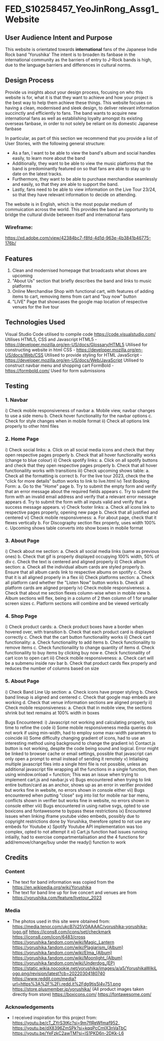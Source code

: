 # FED_S10258457_YeoJinRong_Assg1_Website

## User Audience Intent and Purpose
This website is orientated towards **international** fans of the Japanese Indie Rock band 'Yorushika' 
The intent is to broaden its fanbase in the international community as the barriers of entry to J-Rock bands is high, due to the language barriers and differences in cultural norms.

 
## Design Process
 
Provide us insights about your design process, focusing on who this website is for, what it is that they want to achieve and how your project is the best way to help them achieve these things.
This website focuses on having a clean, modernised and sleek design, to deliver relevant information succinctly and efficiently to fans.
The band wants to acquire new international fans as well as establishing loyalty amongst its existing overseas fanbase, in order to not solely be reliant on its domestic Japanese fanbase

In particular, as part of this section we recommend that you provide a list of User Stories, with the following general structure:
- As a fan, I want to be able to view the band's album and social handles easily, to learn more about the band
- Additionally, they want to be able to view the music platforms that the band is predominantly featured on so that fans are able to stay up to date on the latest tracks.
- Furthermore, they want to be able to purchase merchandise seamlessly and easily, so that they are able to support the band.
- Lastly, fans need to be able to view information on the Live Tour 23/24, so that they have relevant information to decide on attending.

The website is in English, which is the most popular medium of commuication across the world.
This provides the band an opportunity to bridge the cultural divide between itself and international fans

### Wireframe:
https://xd.adobe.com/view/42384bc7-f8fd-4d1d-963e-4b3841b46775-176b/

## Features

1) Clean and modernised homepage that broadcasts what shows are upcoming
2) "About Us" section that briefly describes the band and links to music platforms
3) Online Merchandise Shop with functional cart, with features of adding items to cart, removing items from cart and "buy now" button
4) "LIVE" Page that showcases the google map location of respective venues for the live tour 

## Technologies Used
Visual Studio Code utilised to compile code
https://code.visualstudio.com/
Utilises HTML5, CSS and Javascript
HTML5 - https://developer.mozilla.org/en-US/docs/Glossary/HTML5
Utilised for constructing website in html
CSS - https://developer.mozilla.org/en-US/docs/Web/CSS
Utilised to provide styling for HTML 
JavaScript - https://developer.mozilla.org/en-US/docs/Web/JavaScript
Utilised to construct navbar menu and shopping cart
FormBold - https://formbold.com/
Used for form submissions
## Testing
### 1. Navbar
i) Check mobile responsiveness of navbar
	a. Mobile view, navbar changes to use a side menu
	b. Check hover functionality for the navbar options
	c. Check for style changes when in mobile format
ii) Check all options link properly to other html files

### 2. Home Page
i) Check social links:
	a. Click on all social media icons and check that they open respective pages properly
	b. Check that all hover functionality works (change to blue colour)
ii) Check spotify links:
	a. Click on all spotify buttons and check that they open respective pages properly
	b. Check that all hover functionaility works with transitions
iii) Check upcoming shows table:
	a. Check all the formatting is correct
	b. For the live tour 2023, check the the "click for more details" button works to link to live.html
iv) Test Booking Form: 
    	a. Go to the "Home" page
    	b. Try to submit the empty form and verify that an error message about the required fields appears
   	c. Try to submit the form with an invalid email address and verify that a relevant error message appears
    	d. Try to submit the form with all inputs valid and verify that a success message appears.
v) Check footer links:
	a. Check all icons link to respective pages properly, opening new page
	b. Check that all justified and centered
vi) Check mobile responsiveness:
	a. For about page, check that it flexes vertically
	b. For Discography section flex properly, uses width 100%
	c. Upcoming shows table converts into show boxes in mobile format

### 3. About Page
i) Check about me section:
	a. Check all social media links (same as previous ones)
	b. Check that gif is properly displayed occupying 100% width, 50% of div
	c. Check the text is centered and aligned properly
ii) Check album section:
	a. Check all the individual album cards are styled properly
	b. Ensure that all album cards link to respective albums on spotify
	c. Check that it is all aligned properly in a flex
iii) Check platforms section:
	a. Check all platform card whether the "Listen Now" button works
	b. Check all platform cards are aligned properly
iv) Check mobile responsiveness:
	a. Check that about me section flexes column-wise when in mobile view
	b. Album sections will flex, being in a column of 2 then column of 1 for smaller screen sizes
	c. Platform sections will combine and be viewed vertically

### 4. Shop Page
i) Check product cards:
	a. Check product boxes have a border when hovered over, with transition
	b. Check that each product card is displayed correctly
	c. Check that the cart button functionaility works
ii) Check cart functionality:
	a. Check functionaility to add items
	b. Check functionaility to remove items
	c. Check functionaility to change quantity of items
	d. Check functionaility to buy items by clicking buy now
	e. Check functionaility of cart icon to open cart
iii) Check mobile responsiveness:
	a. Check cart will be a submenu inside nav bar
	b. Check that product cards flex properly and reduces the number of columns based on size

### 5. About Page
i) Check Band Line Up section:
	a. Check icons have proper styling
	b. Check band lineup is aligned and centered
	c. Check that google map embeds are working
	d. Check that venue information sections are aligned properly
ii) Check mobile responsiveness:
	a. Check that in mobile view, the sections shrink but text remains at 100% width in boxes

Bugs Encountered:
i) Javascript not working and calculating properly, took time to refine the code
ii) Some mobile responsiveness media queries do not work if using min-width, had to employ some max-width parameters to coincide
iii) Some difficulty changing gradient of icons, had to use an interesting method using background to change the gradient
iv) Contact.js button is not working, despite the code being sound and logical. Error might be linked to browser cache or email settings,
possible that javascript can only open a prompt to email instead of sending it remotely
v) Intialising multiple javascript files into a single html file is not possible, unless an additional javascript file wrapping all the functions in a single function, then using window.onload = function;
This was an issue when trying to implement cart.js and navbar.js
vi) Bugs encountered when trying to link entire button/card as an anchor, shows up as an error in verifier provided but works fine in website, no errors shown in console either
vii) Bugs encountered when putting "close" svg into list for mobile nar bar menu, conflicts shown in verifier but works fine in website, no errors shown in console either
viii) Bugs encountered in using native svgs, opted to use boxicons and fontawesome to bypass these restrictions
ix) Encountered issues when linking iframe youtube video embeds, possibly due to copyright restrictions done by Yorushika, therefore opted to not use any embeds for Youtube
x) Spotify Youtube API implementation was too complex, opted to not attempt it
xi) Cart.js function had issues running intiailly, had to exercise compartmentalisation and the 4 functions for add/remove/change/buy under the ready() function to work

## Credits

### Content
- The text for band information was copied from the https://en.wikipedia.org/wiki/Yorushika
- The text for band line up for live concert and venues are from https://yorushika.com/feature/livetour_2023

### Media
- The photos used in this site were obtained from:
https://media.tenor.com/ukcB7ii25V0AAAAC/yorushika-yorushika-logo.gif
https://icons8.com/icons/set/checkmark
https://icons8.com/icon/6483/cross
https://yorushika.fandom.com/wiki/Magic_Lantern
https://yorushika.fandom.com/wiki/Plagiarism_(Album)
https://yorushika.fandom.com/wiki/Elma_(Album)
https://yorushika.fandom.com/wiki/Moonlight_(Album)
https://yorushika.fandom.com/wiki/Underdog_(EP)
https://static.wikia.nocookie.net/yorushika/images/a/a5/YorushikaWikiLogo.png/revision/latest?cb=20220304180740
https://www.reddit.com/media?url=https%3A%2F%2Fi.redd.it%2Fdg9tis5l4v751.png
https://store.plusmember.jp/yorushika/ (All product images taken directly from store)
https://boxicons.com/
https://fontawesome.com/


### Acknowledgements

- I received inspiration for this project from:
https://youtu.be/cT_ZYrS3tKc?si=9m7flReWfmaf952_
https://youtu.be/dX8396ZmSPk?si=kqqPcCmlX3nVaTbC
https://youtu.be/YeFzkC2awTM?si=lS1PKD6n-2DKk-L6

